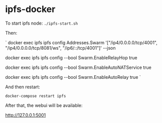 # ipfs-docker


To start ipfs node:
`
./ipfs-start.sh
`

Then:

`
docker exec ipfs ipfs config Addresses.Swarm '["/ip4/0.0.0.0/tcp/4001", "/ip4/0.0.0.0/tcp/8081/ws", "/ip6/::/tcp/4001"]' --json

docker exec ipfs ipfs config --bool Swarm.EnableRelayHop true 

docker exec ipfs ipfs config --bool Swarm.EnableAutoNATService true

docker exec ipfs ipfs config --bool Swarm.EnableAutoRelay true
`

And then restart:

`docker-compose restart ipfs`


After that, the webui will be available:

http://127.0.0.1:5001
